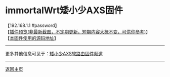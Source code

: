 # immortalWrt矮小少AXS固件

【192.168.1.1 #password】                    
【[插件预览(非最新截图，不定期更新，短期内容大概不变，可供你参考)](https://github.com/boduoyejieyi666/whonolikeboduoyejieyi/blob/main/AXS/1.png)】                       
【[本固件使用的源码地址](https://github.com/immortalwrt/immortalwrt)】            

---------------------------------------            
更多其他信息可见于：[矮小少AXS软路由固件频道](https://t.me/aixiaoshao)        

---------------------------------------           

[返回主页](https://github.com/boduoyejieyi666/whonolikeboduoyejieyi/blob/main/README.md)         
